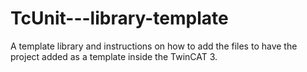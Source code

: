 # TcUnit---library-template
A template library and instructions on how to add the files to have the project added as a template inside the TwinCAT 3.
